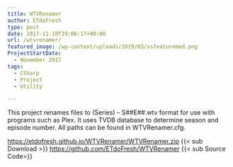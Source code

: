 ```yaml
---
title: WTVRenamer
author: ETdoFresh
type: post
date: 2017-11-10T19:06:17+00:00
url: /wtvrenamer/
featured_image: /wp-content/uploads/2019/03/vsfeaturemed.png
ProjectStartDate:
  - November 2017
tags:
  - CSharp
  - Project
  - Utility

---
```

  This project renames files to (Series) &#8211; S##E##.wtv format for use with programs such as Plex. It uses TVDB database to determine season and episode number. All paths can be found in WTVRenamer.cfg.

https://etdofresh.github.io/WTVRenamer/WTVRenamer.zip {{< sub Download >}}
https://github.com/ETdoFresh/WTVRenamer {{< sub Source Code>}}
